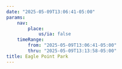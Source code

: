 ```yaml
---
date: "2025-05-09T13:06:41-05:00"
params:
    nav:
        place:
            us/ia: false
    timeRange:
        from: "2025-05-09T13:06:41-05:00"
        thru: "2025-05-09T13:13:58-05:00"
title: Eagle Point Park
---
```

